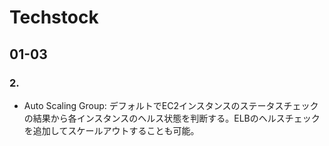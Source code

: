 # Techstock

## 01-03

### 2.
- Auto Scaling Group: デフォルトでEC2インスタンスのステータスチェックの結果から各インスタンスのヘルス状態を判断する。ELBのヘルスチェックを追加してスケールアウトすることも可能。